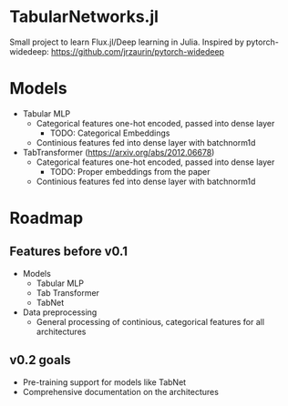 # TabularNetworks.jl

Small project to learn Flux.jl/Deep learning in Julia. Inspired by pytorch-widedeep: https://github.com/jrzaurin/pytorch-widedeep


# Models

* Tabular MLP
  * Categorical features one-hot encoded, passed into dense layer
    * TODO: Categorical Embeddings
  * Continious features fed into dense layer with batchnorm1d
* TabTransformer (https://arxiv.org/abs/2012.06678)
  * Categorical features one-hot encoded, passed into dense layer
    * TODO: Proper embeddings from the paper
  * Continious features fed into dense layer with batchnorm1d

# Roadmap

## Features before v0.1
* Models
  * Tabular MLP
  * Tab Transformer
  * TabNet
* Data preprocessing
  * General processing of continious, categorical features for all architectures 

## v0.2 goals
* Pre-training support for models like TabNet
* Comprehensive documentation on the architectures 

